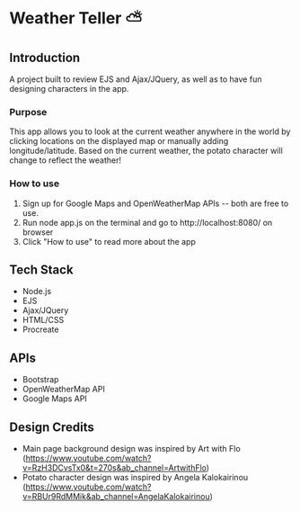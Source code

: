 # Weather Teller ⛅️

## Introduction
A project built to review EJS and Ajax/JQuery, as well as to have fun designing characters in the app.

### Purpose
This app allows you to look at the current weather anywhere in the world by clicking locations on the displayed map or manually adding longitude/latitude.
Based on the current weather, the potato character will change to reflect the weather!

### How to use
1) Sign up for Google Maps and OpenWeatherMap APIs -- both are free to use. 
2) Run node app.js on the terminal and go to http://localhost:8080/ on browser
3) Click "How to use" to read more about the app

## Tech Stack
- Node.js
- EJS
- Ajax/JQuery
- HTML/CSS
- Procreate

## APIs
- Bootstrap
- OpenWeatherMap API
- Google Maps API

## Design Credits
- Main page background design was inspired by Art with Flo (https://www.youtube.com/watch?v=RzH3DCvsTx0&t=270s&ab_channel=ArtwithFlo)
- Potato character design was inspired by Angela Kalokairinou (https://www.youtube.com/watch?v=RBUr9RdMMik&ab_channel=AngelaKalokairinou)
